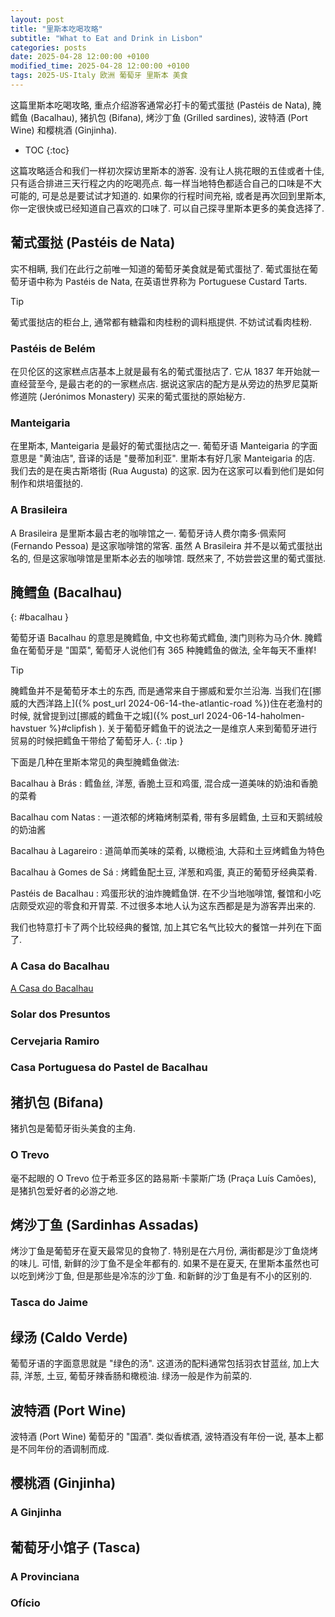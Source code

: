 ```yaml
---
layout: post
title: "里斯本吃喝攻略"
subtitle: "What to Eat and Drink in Lisbon"
categories: posts
date: 2025-04-28 12:00:00 +0100
modified_time: 2025-04-28 12:00:00 +0100
tags: 2025-US-Italy 欧洲 葡萄牙 里斯本 美食
---
```


这篇里斯本吃喝攻略, 重点介绍游客通常必打卡的葡式蛋挞 (Pastéis de Nata), 腌鳕鱼 (Bacalhau), 猪扒包 (Bifana), 烤沙丁鱼 (Grilled sardines), 波特酒 (Port Wine) 和樱桃酒 (Ginjinha).

* TOC
{:toc}

这篇攻略适合和我们一样初次探访里斯本的游客. 没有让人挑花眼的五佳或者十佳, 只有适合排进三天行程之内的吃喝亮点. 每一样当地特色都适合自己的口味是不大可能的, 可是总是要试试才知道的. 如果你的行程时间充裕, 或者是再次回到里斯本, 你一定很快或已经知道自己喜欢的口味了. 可以自己探寻里斯本更多的美食选择了.

## 葡式蛋挞 (Pastéis de Nata)

实不相瞒, 我们在此行之前唯一知道的葡萄牙美食就是葡式蛋挞了. 葡式蛋挞在葡萄牙语中称为 Pastéis de Nata, 在英语世界称为 Portuguese Custard Tarts.

> [!TIP]
> 葡式蛋挞店的柜台上, 通常都有糖霜和肉桂粉的调料瓶提供. 不妨试试看肉桂粉.

### Pastéis de Belém

在贝伦区的这家糕点店基本上就是最有名的葡式蛋挞店了. 它从 1837 年开始就一直经营至今, 是最古老的的一家糕点店. 据说这家店的配方是从旁边的热罗尼莫斯修道院 (Jerónimos Monastery) 买来的葡式蛋挞的原始秘方.

### Manteigaria

在里斯本, Manteigaria 是最好的葡式蛋挞店之一. 葡萄牙语 Manteigaria 的字面意思是 "黄油店", 音译的话是 "曼蒂加利亚".
里斯本有好几家 Manteigaria 的店. 我们去的是在奥古斯塔街 (Rua Augusta) 的这家. 因为在这家可以看到他们是如何制作和烘培蛋挞的.

### A Brasileira

A Brasileira 是里斯本最古老的咖啡馆之一. 葡萄牙诗人费尔南多·佩索阿 (Fernando Pessoa) 是这家咖啡馆的常客. 虽然 A Brasileira 并不是以葡式蛋挞出名的, 但是这家咖啡馆是里斯本必去的咖啡馆. 既然来了, 不妨尝尝这里的葡式蛋挞. 

## 腌鳕鱼 (Bacalhau)
{: #bacalhau }

葡萄牙语 Bacalhau 的意思是腌鳕鱼, 中文也称葡式鳕鱼, 澳门则称为马介休. 腌鳕鱼在葡萄牙是 "国菜", 葡萄牙人说他们有 365 种腌鳕鱼的做法, 全年每天不重样!

> [!TIP]
> 腌鳕鱼并不是葡萄牙本土的东西, 而是通常来自于挪威和爱尔兰沿海. 当我们在[挪威的大西洋路上]({% post_url 2024-06-14-the-atlantic-road %})住在老渔村的时候, 就曾提到过[挪威的鳕鱼干之城]({% post_url 2024-06-14-haholmen-havstuer %}#clipfish ). 关于葡萄牙鳕鱼干的说法之一是维京人来到葡萄牙进行贸易的时候把鳕鱼干带给了葡萄牙人.
{: .tip }

下面是几种在里斯本常见的典型腌鳕鱼做法:

Bacalhau à Brás
: 鳕鱼丝, 洋葱, 香脆土豆和鸡蛋, 混合成一道美味的奶油和香脆的菜肴

Bacalhau com Natas
: 一道浓郁的烤箱烤制菜肴, 带有多层鳕鱼, 土豆和天鹅绒般的奶油酱

Bacalhau à Lagareiro
: 道简单而美味的菜肴, 以橄榄油, 大蒜和土豆烤鳕鱼为特色

Bacalhau à Gomes de Sá
: 烤鳕鱼配土豆, 洋葱和鸡蛋, 真正的葡萄牙经典菜肴.

Pastéis de Bacalhau
: 鸡蛋形状的油炸腌鳕鱼饼. 在不少当地咖啡馆, 餐馆和小吃店颇受欢迎的零食和开胃菜. 不过很多本地人认为这东西都是是为游客弄出来的.

我们也特意打卡了两个比较经典的餐馆, 加上其它名气比较大的餐馆一并列在下面了.

### A Casa do Bacalhau

[A Casa do Bacalhau]

### Solar dos Presuntos

### Cervejaria Ramiro

###  Casa Portuguesa do Pastel de Bacalhau

## 猪扒包 (Bifana)

猪扒包是葡萄牙街头美食的主角.

### O Trevo 

毫不起眼的 O Trevo 位于希亚多区的路易斯·卡蒙斯广场 (Praça Luís Camões), 是猪扒包爱好者的必游之地.

## 烤沙丁鱼 (Sardinhas Assadas)

烤沙丁鱼是葡萄牙在夏天最常见的食物了. 特别是在六月份, 满街都是沙丁鱼烧烤的味儿. 可惜, 新鲜的沙丁鱼不是全年都有的. 如果不是在夏天, 在里斯本虽然也可以吃到烤沙丁鱼, 但是那些是冷冻的沙丁鱼. 和新鲜的沙丁鱼是有不小的区别的.

### Tasca do Jaime

## 绿汤 (Caldo Verde)

葡萄牙语的字面意思就是 "绿色的汤". 这道汤的配料通常包括羽衣甘蓝丝, 加上大蒜, 洋葱, 土豆, 葡萄牙辣香肠和橄榄油. 绿汤一般是作为前菜的. 

## 波特酒 (Port Wine)

波特酒 (Port Wine) 葡萄牙的 "国酒". 类似香槟酒, 波特酒没有年份一说, 基本上都是不同年份的酒调制而成.

## 樱桃酒 (Ginjinha)

### A Ginjinha

## 葡萄牙小馆子 (Tasca)

### A Provinciana

### Ofício



[A Casa do Bacalhau]: https://casadobacalhau.pt
